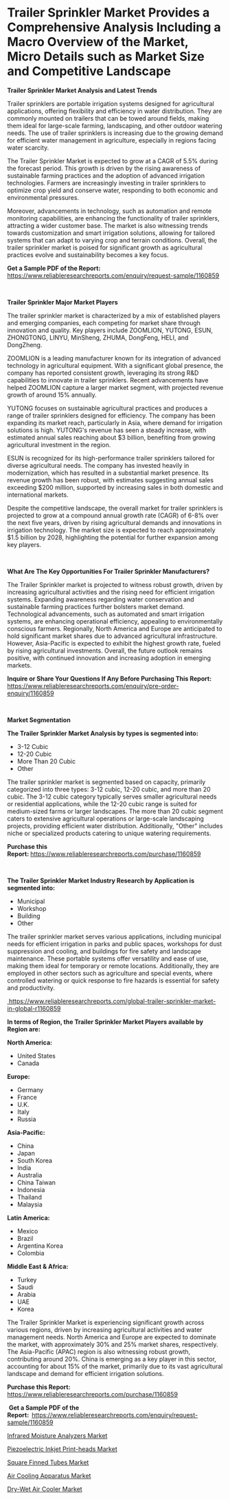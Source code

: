 <p><h1>Trailer Sprinkler Market Provides a Comprehensive Analysis Including a Macro Overview of the Market, Micro Details such as Market Size and Competitive Landscape</h1></p><p><strong>Trailer Sprinkler Market Analysis and Latest Trends</strong></p>
<p><p>Trailer sprinklers are portable irrigation systems designed for agricultural applications, offering flexibility and efficiency in water distribution. They are commonly mounted on trailers that can be towed around fields, making them ideal for large-scale farming, landscaping, and other outdoor watering needs. The use of trailer sprinklers is increasing due to the growing demand for efficient water management in agriculture, especially in regions facing water scarcity.</p><p>The Trailer Sprinkler Market is expected to grow at a CAGR of 5.5% during the forecast period. This growth is driven by the rising awareness of sustainable farming practices and the adoption of advanced irrigation technologies. Farmers are increasingly investing in trailer sprinklers to optimize crop yield and conserve water, responding to both economic and environmental pressures.</p><p>Moreover, advancements in technology, such as automation and remote monitoring capabilities, are enhancing the functionality of trailer sprinklers, attracting a wider customer base. The market is also witnessing trends towards customization and smart irrigation solutions, allowing for tailored systems that can adapt to varying crop and terrain conditions. Overall, the trailer sprinkler market is poised for significant growth as agricultural practices evolve and sustainability becomes a key focus.</p></p>
<p><strong>Get a Sample PDF of the Report:&nbsp;</strong> <a href="https://www.reliableresearchreports.com/enquiry/request-sample/1160859?utm_campaign=41&utm_medium=2&utm_source=Github&utm_content=ia&utm_term=22032025&utm_id=trailer-sprinkler">https://www.reliableresearchreports.com/enquiry/request-sample/1160859</a></p>
<p>&nbsp;</p>
<p><strong>Trailer Sprinkler Major Market Players</strong></p>
<p><p>The trailer sprinkler market is characterized by a mix of established players and emerging companies, each competing for market share through innovation and quality. Key players include ZOOMLION, YUTONG, ESUN, ZHONGTONG, LINYU, MinSheng, ZHUMA, DongFeng, HELI, and DongZheng.</p><p>ZOOMLION is a leading manufacturer known for its integration of advanced technology in agricultural equipment. With a significant global presence, the company has reported consistent growth, leveraging its strong R&D capabilities to innovate in trailer sprinklers. Recent advancements have helped ZOOMLION capture a larger market segment, with projected revenue growth of around 15% annually.</p><p>YUTONG focuses on sustainable agricultural practices and produces a range of trailer sprinklers designed for efficiency. The company has been expanding its market reach, particularly in Asia, where demand for irrigation solutions is high. YUTONG's revenue has seen a steady increase, with estimated annual sales reaching about $3 billion, benefiting from growing agricultural investment in the region.</p><p>ESUN is recognized for its high-performance trailer sprinklers tailored for diverse agricultural needs. The company has invested heavily in modernization, which has resulted in a substantial market presence. Its revenue growth has been robust, with estimates suggesting annual sales exceeding $200 million, supported by increasing sales in both domestic and international markets.</p><p>Despite the competitive landscape, the overall market for trailer sprinklers is projected to grow at a compound annual growth rate (CAGR) of 6-8% over the next five years, driven by rising agricultural demands and innovations in irrigation technology. The market size is expected to reach approximately $1.5 billion by 2028, highlighting the potential for further expansion among key players.</p></p>
<p>&nbsp;</p>
<p><strong>What Are The Key Opportunities For Trailer Sprinkler Manufacturers?</strong></p>
<p><p>The Trailer Sprinkler market is projected to witness robust growth, driven by increasing agricultural activities and the rising need for efficient irrigation systems. Expanding awareness regarding water conservation and sustainable farming practices further bolsters market demand. Technological advancements, such as automated and smart irrigation systems, are enhancing operational efficiency, appealing to environmentally conscious farmers. Regionally, North America and Europe are anticipated to hold significant market shares due to advanced agricultural infrastructure. However, Asia-Pacific is expected to exhibit the highest growth rate, fueled by rising agricultural investments. Overall, the future outlook remains positive, with continued innovation and increasing adoption in emerging markets.</p></p>
<p><strong>Inquire or Share Your Questions If Any Before Purchasing This Report:</strong> <a href="https://www.reliableresearchreports.com/enquiry/pre-order-enquiry/1160859?utm_campaign=41&utm_medium=2&utm_source=Github&utm_content=ia&utm_term=22032025&utm_id=trailer-sprinkler">https://www.reliableresearchreports.com/enquiry/pre-order-enquiry/1160859</a></p>
<p>&nbsp;</p>
<p><strong>Market Segmentation</strong></p>
<p><strong>The Trailer Sprinkler Market Analysis by types is segmented into:</strong></p>
<p><ul><li>3-12 Cubic</li><li>12-20 Cubic</li><li>More Than 20 Cubic</li><li>Other</li></ul></p>
<p><p>The trailer sprinkler market is segmented based on capacity, primarily categorized into three types: 3-12 cubic, 12-20 cubic, and more than 20 cubic. The 3-12 cubic category typically serves smaller agricultural needs or residential applications, while the 12-20 cubic range is suited for medium-sized farms or larger landscapes. The more than 20 cubic segment caters to extensive agricultural operations or large-scale landscaping projects, providing efficient water distribution. Additionally, "Other" includes niche or specialized products catering to unique watering requirements.</p></p>
<p><strong>Purchase this Report:&nbsp;</strong><a href="https://www.reliableresearchreports.com/purchase/1160859?utm_campaign=41&utm_medium=2&utm_source=Github&utm_content=ia&utm_term=22032025&utm_id=trailer-sprinkler">https://www.reliableresearchreports.com/purchase/1160859</a></p>
<p>&nbsp;</p>
<p><strong>The Trailer Sprinkler Market Industry Research by Application is segmented into:</strong></p>
<p><ul><li>Municipal</li><li>Workshop</li><li>Building</li><li>Other</li></ul></p>
<p><p>The trailer sprinkler market serves various applications, including municipal needs for efficient irrigation in parks and public spaces, workshops for dust suppression and cooling, and buildings for fire safety and landscape maintenance. These portable systems offer versatility and ease of use, making them ideal for temporary or remote locations. Additionally, they are employed in other sectors such as agriculture and special events, where controlled watering or quick response to fire hazards is essential for safety and productivity.</p></p>
<p><a href="https://www.reliableresearchreports.com/global-trailer-sprinkler-market-in-global-r1160859?utm_campaign=41&utm_medium=2&utm_source=Github&utm_content=ia&utm_term=22032025&utm_id=trailer-sprinkler">&nbsp;https://www.reliableresearchreports.com/global-trailer-sprinkler-market-in-global-r1160859</a></p>
<p><strong>In terms of Region, the Trailer Sprinkler Market Players available by Region are:</strong></p>
<p>
    <p> <strong> North America: </strong>
        <ul>
            <li>United States</li>
            <li>Canada</li>
        </ul>
        </p> 
    <p> <strong> Europe: </strong>
        <ul>
            <li>Germany</li>
            <li>France</li>
            <li>U.K.</li>
            <li>Italy</li>
            <li>Russia</li>
        </ul>
        </p> 
    <p> <strong> Asia-Pacific: </strong>
        <ul>
            <li>China</li>
            <li>Japan</li>
            <li>South Korea</li>
            <li>India</li>
            <li>Australia</li>
            <li>China Taiwan</li>
            <li>Indonesia</li>
            <li>Thailand</li>
            <li>Malaysia</li>
        </ul>
        </p> 
    <p> <strong> Latin America: </strong>
        <ul>
            <li>Mexico</li>
            <li>Brazil</li>
            <li>Argentina Korea</li>
            <li>Colombia</li>
        </ul>
        </p> 
    <p> <strong> Middle East & Africa: </strong>
        <ul>
            <li>Turkey</li>
            <li>Saudi</li>
            <li>Arabia</li>
            <li>UAE</li>
            <li>Korea</li>
        </ul>
    </p>
    </p>
<p><p>The Trailer Sprinkler Market is experiencing significant growth across various regions, driven by increasing agricultural activities and water management needs. North America and Europe are expected to dominate the market, with approximately 30% and 25% market shares, respectively. The Asia-Pacific (APAC) region is also witnessing robust growth, contributing around 20%. China is emerging as a key player in this sector, accounting for about 15% of the market, primarily due to its vast agricultural landscape and demand for efficient irrigation solutions.</p></p>
<p><strong>Purchase this Report: </strong><a href="https://www.reliableresearchreports.com/purchase/1160859?utm_campaign=41&utm_medium=2&utm_source=Github&utm_content=ia&utm_term=22032025&utm_id=trailer-sprinkler">https://www.reliableresearchreports.com/purchase/1160859</a></p>
<p>&nbsp;<strong>Get a Sample PDF of the Report:&nbsp;&nbsp;</strong><a href="https://www.reliableresearchreports.com/enquiry/request-sample/1160859?utm_campaign=41&utm_medium=2&utm_source=Github&utm_content=ia&utm_term=22032025&utm_id=trailer-sprinkler">https://www.reliableresearchreports.com/enquiry/request-sample/1160859</a></p>
<p><strong></strong></p>
<p><p><a href="https://github.com/zdybelzinn/Market-Research-Report-List-1/blob/main/infrared-moisture-analyzers-market.md?utm_campaign=41&utm_medium=2&utm_source=Github&utm_content=ia&utm_term=22032025&utm_id=trailer-sprinkler">Infrared Moisture Analyzers Market</a></p><p><a href="https://github.com/naingbiner7i/Market-Research-Report-List-1/blob/main/piezoelectric-inkjet-print-heads-market.md?utm_campaign=41&utm_medium=2&utm_source=Github&utm_content=ia&utm_term=22032025&utm_id=trailer-sprinkler">Piezoelectric Inkjet Print-heads Market</a></p><p><a href="https://github.com/tabormahay2f/Market-Research-Report-List-1/blob/main/square-finned-tubes-market.md?utm_campaign=41&utm_medium=2&utm_source=Github&utm_content=ia&utm_term=22032025&utm_id=trailer-sprinkler">Square Finned Tubes Market</a></p><p><a href="https://github.com/baatetoshda/Market-Research-Report-List-1/blob/main/air-cooling-apparatus-market.md?utm_campaign=41&utm_medium=2&utm_source=Github&utm_content=ia&utm_term=22032025&utm_id=trailer-sprinkler">Air Cooling Apparatus Market</a></p><p><a href="https://github.com/siwerhommer97/Market-Research-Report-List-1/blob/main/dry-wet-air-cooler-market.md?utm_campaign=41&utm_medium=2&utm_source=Github&utm_content=ia&utm_term=22032025&utm_id=trailer-sprinkler">Dry-Wet Air Cooler Market</a></p></p>